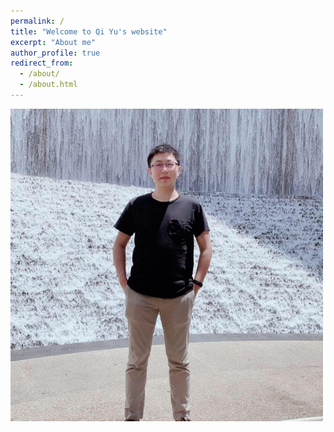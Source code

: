 ```yaml
---
permalink: /
title: "Welcome to Qi Yu's website"
excerpt: "About me"
author_profile: true
redirect_from: 
  - /about/
  - /about.html
---
```

<img src="https://github.com/qiyuchem/qiyuchem.github.io/blob/master/images/QiYu.jpeg" width="500" height="500" />

